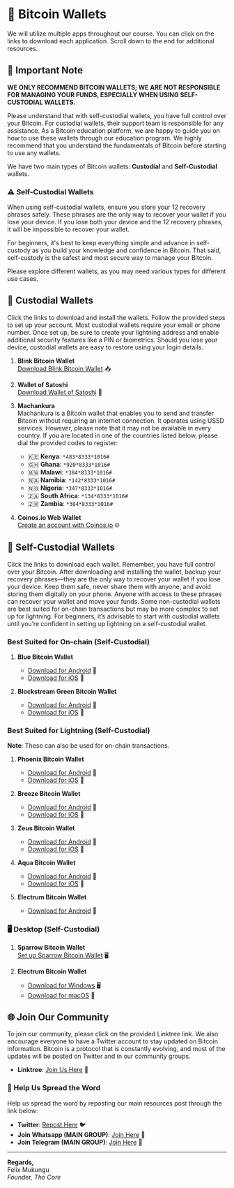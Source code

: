 # 📲 Bitcoin Wallets

We will utilize multiple apps throughout our course. You can click on the links to download each application. Scroll down to the end for additional resources.

## 📢 Important Note
**WE ONLY RECOMMEND BITCOIN WALLETS; WE ARE NOT RESPONSIBLE FOR MANAGING YOUR FUNDS, ESPECIALLY WHEN USING SELF-CUSTODIAL WALLETS.**

Please understand that with self-custodial wallets, you have full control over your Bitcoin. For custodial wallets, their support team is responsible for any assistance. As a Bitcoin education platform, we are happy to guide you on how to use these wallets through our education program. We highly recommend that you understand the fundamentals of Bitcoin before starting to use any wallets.

We have two main types of Bitcoin wallets: **Custodial** and **Self-Custodial** wallets. 

### ⚠️ Self-Custodial Wallets
When using self-custodial wallets, ensure you store your 12 recovery phrases safely. These phrases are the only way to recover your wallet if you lose your device. If you lose both your device and the 12 recovery phrases, it will be impossible to recover your wallet.

For beginners, it's best to keep everything simple and advance in self-custody as you build your knowledge and confidence in Bitcoin. That said, self-custody is the safest and most secure way to manage your Bitcoin.

Please explore different wallets, as you may need various types for different use cases.

## 🏦 Custodial Wallets
Click the links to download and install the wallets. Follow the provided steps to set up your account. Most custodial wallets require your email or phone number. Once set up, be sure to create your lightning address and enable additional security features like a PIN or biometrics. Should you lose your device, custodial wallets are easy to restore using your login details.

1. **Blink Bitcoin Wallet**  
   [Download Blink Bitcoin Wallet](https://get.blink.sv/taproot1) 📥

2. **Wallet of Satoshi**  
   [Download Wallet of Satoshi](https://play.google.com/store/apps/details?id=com.livingroomofsatoshi.wallet) 📲

3. **Machankura**  
   Machankura is a Bitcoin wallet that enables you to send and transfer Bitcoin without requiring an internet connection. It operates using USSD services. However, please note that it may not be available in every country. If you are located in one of the countries listed below, please dial the provided codes to register:
   - 🇰🇪 **Kenya**: `*483*8333*1016#`
   - 🇬🇭 **Ghana**: `*920*8333*1016#`
   - 🇲🇼 **Malawi**: `*384*8333*1016#`
   - 🇳🇦 **Namibia**: `*142*8333*1016#`
   - 🇳🇬 **Nigeria**: `*347*8333*1016#`
   - 🇿🇦 **South Africa**: `*134*8333*1016#`
   - 🇿🇲 **Zambia**: `*384*8333*1016#`

4. **Coinos.io Web Wallet**  
   [Create an account with Coinos.io](https://coinos.io/) 🌐

## 🔐 Self-Custodial Wallets
Click the links to download each wallet. Remember, you have full control over your Bitcoin. After downloading and installing the wallet, backup your recovery phrases—they are the only way to recover your wallet if you lose your device. Keep them safe, never share them with anyone, and avoid storing them digitally on your phone. Anyone with access to these phrases can recover your wallet and move your funds. Some non-custodial wallets are best suited for on-chain transactions but may be more complex to set up for lightning. For beginners, it’s advisable to start with custodial wallets until you’re confident in setting up lightning on a self-custodial wallet.

### Best Suited for On-chain (Self-Custodial)
1. **Blue Bitcoin Wallet**  
   - [Download for Android](https://play.google.com/store/apps/details?id=io.bluewallet.bluewallet) 📲  
   - [Download for iOS](https://apps.apple.com/us/app/bluewallet-bitcoin-wallet/id1376878040) 🍏

2. **Blockstream Green Bitcoin Wallet**  
   - [Download for Android](https://play.google.com/store/apps/details?id=com.greenaddress.greenbits_android_wallet) 📲  
   - [Download for iOS](https://apps.apple.com/us/app/green-bitcoin-wallet/id1402243590) 🍏

### Best Suited for Lightning (Self-Custodial)
**Note**: These can also be used for on-chain transactions.
1. **Phoenix Bitcoin Wallet**  
   - [Download for Android](https://play.google.com/store/apps/details?id=fr.acinq.phoenix.mainnet) 📲  
   - [Download for iOS](https://apps.apple.com/us/app/phoenix-wallet/id1544097028) 🍏

2. **Breeze Bitcoin Wallet**  
   - [Download for Android](https://play.google.com/store/apps/details?id=com.breez.client) 📲  
   - [Download for iOS](https://play.google.com/store/apps/details?id=com.breez.client) 🍏

3. **Zeus Bitcoin Wallet**  
   - [Download for Android](https://play.google.com/store/apps/details?id=app.zeusln.zeus) 📲  
   - [Download for iOS](https://apps.apple.com/us/app/zeus-wallet/id1456038895) 🍏

4. **Aqua Bitcoin Wallet**  
   - [Download for Android](https://play.google.com/store/apps/details?id=io.aquawallet.android) 📲  
   - [Download for iOS](https://apps.apple.com/us/app/aqua-wallet/id6468594241) 🍏

5. **Electrum Bitcoin Wallet**  
   - [Download for Android](https://play.google.com/store/apps/details?id=org.electrum.electrum) 📲

### 🖥️ Desktop (Self-Custodial)
1. **Sparrow Bitcoin Wallet**  
   [Set up Sparrow Bitcoin Wallet](https://sparrowwallet.com/) 🖥️

2. **Electrum Bitcoin Wallet**  
   - [Download for Windows](https://download.electrum.org/4.5.5/electrum-4.5.5-setup.exe) 🖥️  
   - [Download for macOS](https://download.electrum.org/4.5.5/electrum-4.5.5.dmg) 🍏

## 🌐 Join Our Community
To join our community, please click on the provided Linktree link. We also encourage everyone to have a Twitter account to stay updated on Bitcoin information. Bitcoin is a protocol that is constantly evolving, and most of the updates will be posted on Twitter and in our community groups.

- **Linktree**: [Join Us Here](https://linktr.ee/thecore21m) 📘

### 📢 Help Us Spread the Word
Help us spread the word by reposting our main resources post through the link below:
- **Twitter**: [Repost Here](https://x.com/thecore21m/status/1828182780783526374) 🐦
- **Join Whatsapp (MAIN GROUP)**: [Join Here](https://chat.whatsapp.com/F29tTClnFuxL7lBQTQa8Wa) 📱
- **Join Telegram (MAIN GROUP)**: [Join Here](https://t.me/thecor21m/1) 📲

---

**Regards,**  
Felix Mukungu  
*Founder, The Core*
